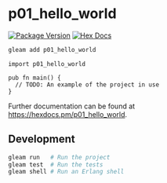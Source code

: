 # p01_hello_world

[![Package Version](https://img.shields.io/hexpm/v/p01_hello_world)](https://hex.pm/packages/p01_hello_world)
[![Hex Docs](https://img.shields.io/badge/hex-docs-ffaff3)](https://hexdocs.pm/p01_hello_world/)

```sh
gleam add p01_hello_world
```
```gleam
import p01_hello_world

pub fn main() {
  // TODO: An example of the project in use
}
```

Further documentation can be found at <https://hexdocs.pm/p01_hello_world>.

## Development

```sh
gleam run   # Run the project
gleam test  # Run the tests
gleam shell # Run an Erlang shell
```

